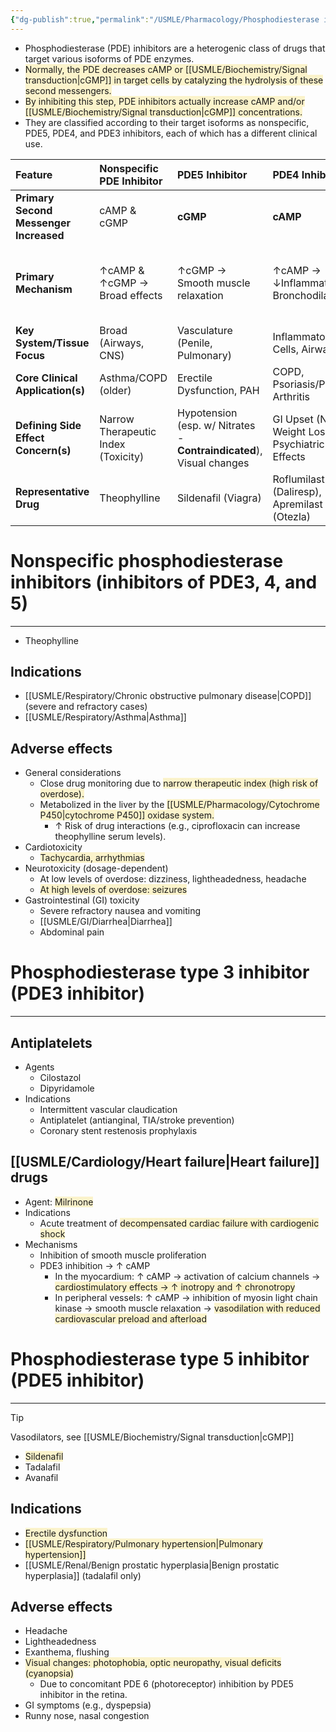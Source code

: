 ```yaml
---
{"dg-publish":true,"permalink":"/USMLE/Pharmacology/Phosphodiesterase inhibitors/","tags":["t2"]}
---
```


- Phosphodiesterase (PDE) inhibitors are a heterogenic class of drugs that target various isoforms of PDE enzymes. 
- <span style="background:rgba(240, 200, 0, 0.2)">Normally, the PDE decreases cAMP or [[USMLE/Biochemistry/Signal transduction\|cGMP]] in target cells by catalyzing the hydrolysis of these second messengers. </span>
- <span style="background:rgba(240, 200, 0, 0.2)">By inhibiting this step, PDE inhibitors actually increase cAMP and/or [[USMLE/Biochemistry/Signal transduction\|cGMP]] concentrations. </span>
- They are classified according to their target isoforms as nonspecific, PDE5, PDE4, and PDE3 inhibitors, each of which has a different clinical use.

| Feature                                | Nonspecific PDE Inhibitor           | PDE5 Inhibitor                                                       | PDE4 Inhibitor                                   | PDE3 Inhibitor                                                       |
|:-------------------------------------- |:----------------------------------- |:-------------------------------------------------------------------- |:------------------------------------------------ |:-------------------------------------------------------------------- |
| **Primary Second Messenger Increased** | cAMP & cGMP                         | **cGMP**                                                             | **cAMP**                                         | **cAMP**                                                             |
| **Primary Mechanism**                  | ↑cAMP & ↑cGMP -> Broad effects      | ↑cGMP -> Smooth muscle relaxation                                    | ↑cAMP -> ↓Inflammation, Bronchodilation          | ↑cAMP -> ↑Cardiac contractility, Vasodilation, ↓Platelet aggregation |
| **Key System/Tissue Focus**            | Broad (Airways, CNS)                | Vasculature (Penile, Pulmonary)                                      | Inflammatory Cells, Airways                      | Cardiovascular System, Platelets                                     |
| **Core Clinical Application(s)**       | Asthma/COPD (older)                 | Erectile Dysfunction, PAH                                            | COPD, Psoriasis/Psoriatic Arthritis              | Acute Heart Failure (IV), Claudication                               |
| **Defining Side Effect Concern(s)**    | Narrow Therapeutic Index (Toxicity) | Hypotension (esp. w/ Nitrates - **Contraindicated**), Visual changes | GI Upset (N/D), Weight Loss, Psychiatric Effects | **Arrhythmias**, Hypotension                                         |
| **Representative Drug**                | Theophylline                        | Sildenafil (Viagra)                                                  | Roflumilast (Daliresp), Apremilast (Otezla)      | Milrinone (Primacor), Cilostazol (Pletal)                            |
# Nonspecific phosphodiesterase inhibitors (inhibitors of PDE3, 4, and 5)
---
- Theophylline
## Indications
- [[USMLE/Respiratory/Chronic obstructive pulmonary disease\|COPD]] (severe and refractory cases)
- [[USMLE/Respiratory/Asthma\|Asthma]]
## Adverse effects
- General considerations
	- Close drug monitoring due to <span style="background:rgba(240, 200, 0, 0.2)">narrow therapeutic index (high risk of overdose).</span>
	- Metabolized in the liver by the <span style="background:rgba(240, 200, 0, 0.2)">[[USMLE/Pharmacology/Cytochrome P450\|cytochrome P450]] oxidase system.</span>
		- ↑ Risk of drug interactions (e.g., ciprofloxacin can increase theophylline serum levels).
- Cardiotoxicity
	- <span style="background:rgba(240, 200, 0, 0.2)">Tachycardia, arrhythmias</span>
- Neurotoxicity (dosage-dependent)
	- At low levels of overdose: dizziness, lightheadedness, headache
	- <span style="background:rgba(240, 200, 0, 0.2)">At high levels of overdose: seizures</span>
- Gastrointestinal (GI) toxicity
	- Severe refractory nausea and vomiting
	- [[USMLE/GI/Diarrhea\|Diarrhea]]
	- Abdominal pain
# Phosphodiesterase type 3 inhibitor (PDE3 inhibitor)
---
## Antiplatelets
- Agents
	- Cilostazol
	- Dipyridamole
- Indications
	- Intermittent vascular claudication
	- Antiplatelet (antianginal, TIA/stroke prevention)
	- Coronary stent restenosis prophylaxis
## [[USMLE/Cardiology/Heart failure\|Heart failure]] drugs
- Agent: <span style="background:rgba(240, 200, 0, 0.2)">Milrinone</span>
- Indications
	- Acute treatment of <span style="background:rgba(240, 200, 0, 0.2)">decompensated cardiac failure with cardiogenic shock</span>
- Mechanisms
	- Inhibition of smooth muscle proliferation
	- PDE3 inhibition → ↑ cAMP 
		- In the myocardium: ↑ cAMP → activation of calcium channels → <span style="background:rgba(240, 200, 0, 0.2)">cardiostimulatory effects → ↑ inotropy and ↑ chronotropy</span>
		- In peripheral vessels: ↑ cAMP → inhibition of myosin light chain kinase → smooth muscle relaxation → <span style="background:rgba(240, 200, 0, 0.2)">vasodilation with reduced cardiovascular preload and afterload</span>

# Phosphodiesterase type 5 inhibitor (PDE5 inhibitor) 
---
>[!tip] 
>Vasodilators, see [[USMLE/Biochemistry/Signal transduction\|cGMP]] 
- <span style="background:rgba(240, 200, 0, 0.2)">Sildenafil</span>
- Tadalafil
- Avanafil
## Indications
- <span style="background:rgba(240, 200, 0, 0.2)">Erectile dysfunction</span>
- <span style="background:rgba(240, 200, 0, 0.2)">[[USMLE/Respiratory/Pulmonary hypertension\|Pulmonary hypertension]]</span>
- [[USMLE/Renal/Benign prostatic hyperplasia\|Benign prostatic hyperplasia]] (tadalafil only)
## Adverse effects
- Headache
- Lightheadedness
- Exanthema, flushing 
- <span style="background:rgba(240, 200, 0, 0.2)">Visual changes: photophobia, optic neuropathy, visual deficits (cyanopsia)</span>
	- Due to concomitant PDE 6 (photoreceptor) inhibition by PDE5 inhibitor in the retina.
- GI symptoms (e.g., dyspepsia)
- Runny nose, nasal congestion
